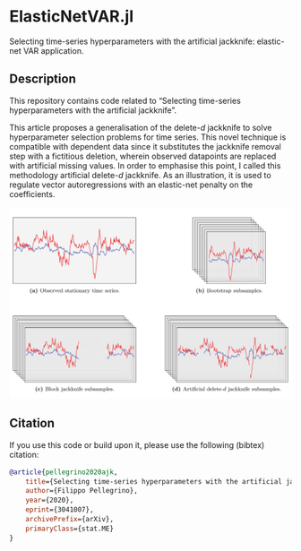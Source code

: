 # ElasticNetVAR.jl
Selecting time-series hyperparameters with the artificial jackknife: elastic-net VAR application.

## Description
This repository contains code related to “Selecting time-series hyperparameters with the artificial jackknife”.

This article proposes a generalisation of the delete-*d* jackknife to solve hyperparameter selection problems for time series. This novel technique is compatible with dependent data since it substitutes the jackknife removal step with a fictitious deletion, wherein observed datapoints are replaced with artificial missing values. In order to emphasise this point, I called this methodology artificial delete-*d* jackknife. As an illustration, it is used to regulate vector autoregressions with an elastic-net penalty on the coefficients.

<img src="./img/heading.svg">

## Citation
If you use this code or build upon it, please use the following (bibtex) citation:
```bibtex
@article{pellegrino2020ajk,
    title={Selecting time-series hyperparameters with the artificial jackknife},
    author={Filippo Pellegrino},
    year={2020},
    eprint={3041007},
    archivePrefix={arXiv},
    primaryClass={stat.ME}
}
```
